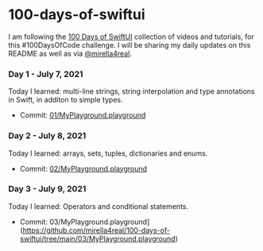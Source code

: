 # 100-days-of-swiftui

I am following the [100 Days of SwiftUI](https://www.hackingwithswift.com/100/swiftui) collection of videos and tutorials, for this #100DaysOfCode challenge. I will be sharing my daily updates on this README as well as via [@mirella4real](https://twitter.com/mirella4real).

### Day 1 - July 7, 2021
Today I learned: multi-line strings, string interpolation and type annotations in Swift, in additon to simple types.
* Commit: [01/MyPlayground.playground](https://github.com/mirella4real/100-days-of-swiftui/tree/main/01/MyPlayground.playground)

### Day 2 - July 8, 2021
Today I learned: arrays, sets, tuples, dictionaries and enums.
* Commit: [02/MyPlayground.playground](https://github.com/mirella4real/100-days-of-swiftui/tree/main/02/MyPlayground.playground)

### Day 3 - July 9, 2021
Today I learned: Operators and conditional statements.
* Commit: 03/MyPlayground.playground](https://github.com/mirella4real/100-days-of-swiftui/tree/main/03/MyPlayground.playground)

